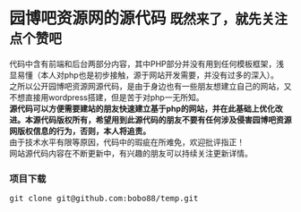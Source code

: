 <h1>园博吧资源网的源代码 <small>既然来了，就先关注点个赞吧</small></h1>
<p>
	代码中含有前端和后台两部分内容，其中PHP部分并没有用到任何模板框架，浅显易懂（本人对php也是初步接触，源于网站开发需要，并没有过多的深入）。<br/>
	之所以公开园博吧资源网源代码，是由于身边也有一些朋友想建立自己的网站，又不想直接用wordpress搭建，但是苦于对php一无所知。<br/>
	<strong>源代码可以方便需要建站的朋友快速建立基于php的网站，并在此基础上优化改进。本源代码版权所有，希望用到此源代码的朋友不要有任何涉及侵害园博吧资源网版权信息的行为，否则，本人将追责。</strong><br/>
	由于技术水平有限等原因，代码中的瑕疵在所难免，欢迎批评指正！<br/>
	网站源代码内容在不断更新中，有兴趣的朋友可以持续关注更新详情。
</p>
<h3>项目下载</h3>
<pre>
git clone git@github.com:bobo88/temp.git
</pre>
